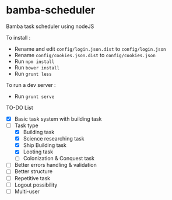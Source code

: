 # bamba-scheduler
Bamba task scheduler using nodeJS

To install :
- Rename and edit ```config/login.json.dist``` to ```config/login.json```
- Rename  ```config/cookies.json.dist``` to ```config/cookies.json```
- Run ```npm install```
- Run ```bower install```
- Run ```grunt less```

To run a dev server :
- Run ```grunt serve```

TO-DO List
- [x] Basic task system with building task
- [ ] Task type
  - [x] Building task
  - [x] Science researching task
  - [x] Ship Building task
  - [x] Looting task
  - [ ] Colonization & Conquest task
- [ ] Better errors handling & validation
- [ ] Better structure
- [ ] Repetitive task
- [ ] Logout possibility
- [ ] Multi-user
